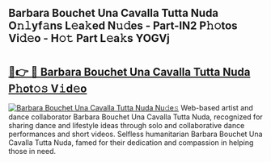 ## Barbara Bouchet Una Cavalla Tutta Nuda O𝚗𝚕yf𝚊ns L𝚎a𝚔ed N𝚞𝚍es - Part-IN2 P𝚑𝚘tos Vi𝚍𝚎o - H𝚘𝚝 Part L𝚎a𝚔s YOGVj

# <h2><a href="http://kf1gmf2.oniu.top/?m=Barbara+Bouchet+Una+Cavalla+Tutta+Nuda">🔗👉 🔴 Barbara Bouchet Una Cavalla Tutta Nuda P𝚑ot𝚘𝚜 V𝚒d𝚎o</a></h2>

[![Barbara Bouchet Una Cavalla Tutta Nuda Nu𝚍e𝚜](https://i.imgur.com/0qMVB7G.gif)](http://kf1gmf2.oniu.top/?m=Barbara+Bouchet+Una+Cavalla+Tutta+Nuda)
Web-based artist and dance collaborator Barbara Bouchet Una Cavalla Tutta Nuda, recognized for sharing dance and lifestyle ideas through solo and collaborative dance performances and short videos. Selfless humanitarian Barbara Bouchet Una Cavalla Tutta Nuda, famed for their dedication and compassion in helping those in need.  
